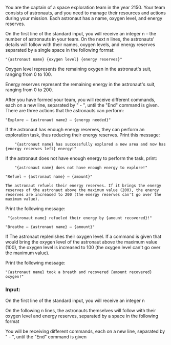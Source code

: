 You are the captain of a space exploration team in the year 2150. Your team consists of astronauts, and you need to manage their resources and actions during your mission. Each astronaut has a name, oxygen level, and energy reserves.

On the first line of the standard input, you will receive an integer n – the number of astronauts in your team. On the next n lines, the astronauts' details will follow with their names, oxygen levels, and energy reserves separated by a single space in the following format:

    "{astronaut name} {oxygen level} {energy reserves}" 

Oxygen level represents the remaining oxygen in the astronaut's suit, ranging from 0 to 100.

Energy reserves represent the remaining energy in the astronaut's suit, ranging from 0 to 200.

After you have formed your team, you will receive different commands, each on a new line, separated by " - ", until the "End" command is given. There are three actions that the astronauts can perform: 

    "Explore – {astronaut name} – {energy needed}"

  If the astronaut has enough energy reserves, they can perform an exploration task, thus reducing their energy reserves. Print this message:

    	"{astronaut name} has successfully explored a new area and now has {energy reserves left} energy!"

  If the astronaut does not have enough energy to perform the task, print:

    	"{astronaut name} does not have enough energy to explore!"

    "Refuel – {astronaut name} – {amount}"

	The astronaut refuels their energy reserves. If it brings the energy reserves of the astronaut above the maximum value (200), the energy reserves are increased to 200 (the energy reserves can't go over the maximum value).

   Print the following message:

	 "{astronaut name} refueled their energy by {amount recovered}!"
  
	"Breathe – {astronaut name} – {amount}"

  If The astronaut replenishes their oxygen level. If a command is given that would bring the oxygen level of the astronaut above the maximum value (100), the oxygen level is increased to 100 (the oxygen level can't go over the maximum value).

 Print the following message:
 
	"{astronaut name} took a breath and recovered {amount recovered} oxygen!"

### Input:

On the first line of the standard input, you will receive an integer n

On the following n lines, the astronauts themselves will follow with their oxygen level and energy reserves, separated by a space in the following format

You will be receiving different commands, each on a new line, separated by " - ", until the "End" command is given
